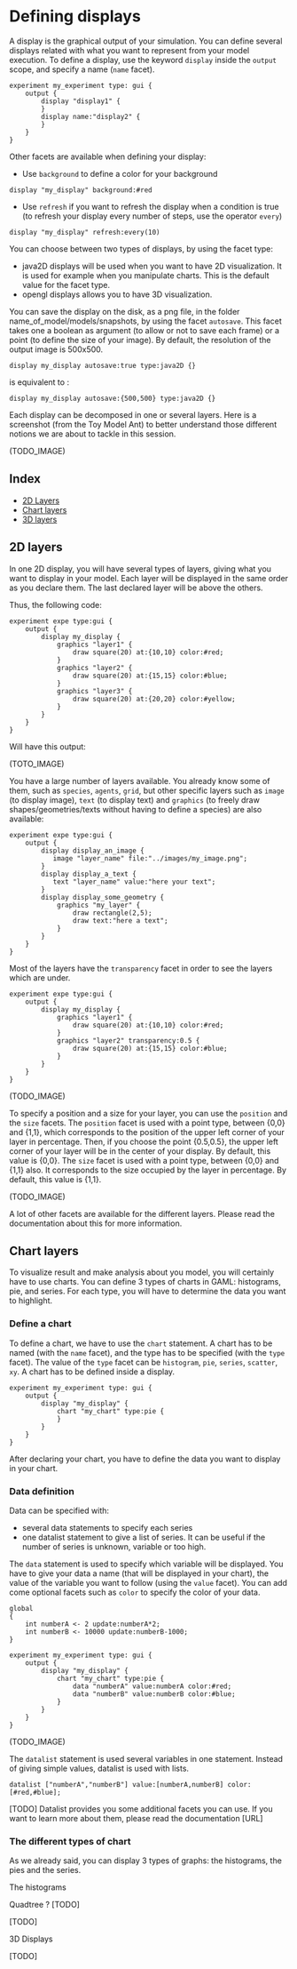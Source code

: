 # Defining displays

A display is the graphical output of your simulation. You can define several displays related with what you want to represent from your model execution. To define a display, use the keyword `display` inside the `output` scope, and specify a name (`name` facet).

```
experiment my_experiment type: gui {
	output {
		display "display1" {
		}
		display name:"display2" {
		}
	}
}
```

Other facets are available when defining your display:
* Use `background` to define a color for your background
```
display "my_display" background:#red
```
* Use `refresh` if you want to refresh the display when a condition is true (to refresh your display every number of steps, use the operator `every`)
```
display "my_display" refresh:every(10)
```

You can choose between two types of displays, by using the facet type:
* java2D displays will be used when you want to have 2D visualization. It is used for example when you manipulate charts. This is the default value for the facet type. 
* opengl displays allows you to have 3D visualization.

You can save the display on the disk, as a png file, in the folder name_of_model/models/snapshots, by using the facet `autosave`. This facet takes one a boolean as argument (to allow or not to save each frame) or a point (to define the size of your image). By default, the resolution of the output image is 500x500.

```
display my_display autosave:true type:java2D {}
```
is equivalent to :
``` 
display my_display autosave:{500,500} type:java2D {}
```

Each display can be decomposed in one or several layers. Here is a screenshot (from the Toy Model Ant) to better understand those different notions we are about to tackle in this session.

(TODO_IMAGE)

## Index

* [2D Layers](#2d-layers)
* [Chart layers](#chart-layers)
* [3D layers](#3d-layers)

## 2D layers

In one 2D display, you will have several types of layers, giving what you want to display in your model. Each layer will be displayed in the same order as you declare them. The last declared layer will be above the others.

Thus, the following code:

```
experiment expe type:gui {
	output {
		display my_display {
			graphics "layer1" {
				draw square(20) at:{10,10} color:#red;
			}
			graphics "layer2" {
				draw square(20) at:{15,15} color:#blue;
			}
			graphics "layer3" {
				draw square(20) at:{20,20} color:#yellow;
			}
		}
	}
}
```

Will have this output:

(TOTO_IMAGE)

You have a large number of layers available. You already know some of them, such as `species`, `agents`, `grid`, but other specific layers such as `image` (to display image), `text` (to display text) and `graphics` (to freely draw shapes/geometries/texts without having to define a species) are also available:

```
experiment expe type:gui {
	output {
		display display_an_image {
		   image "layer_name" file:"../images/my_image.png";
		}
		display display_a_text {
		   text "layer_name" value:"here your text";
		}
		display display_some_geometry {
			graphics "my_layer" {
				draw rectangle(2,5);
				draw text:"here a text";
			}
		}
	}
}
```

Most of the layers have the `transparency` facet in order to see the layers which are under.

```
experiment expe type:gui {
	output {
		display my_display {
			graphics "layer1" {
				draw square(20) at:{10,10} color:#red;
			}
			graphics "layer2" transparency:0.5 {
				draw square(20) at:{15,15} color:#blue;
			}
		}
	}
}
```

(TODO_IMAGE)

To specify a position and a size for your layer, you can use the `position` and the `size` facets.
The `position` facet is used with a point type, between {0,0} and {1,1}, which corresponds to the position of the upper left corner of your layer in percentage. Then, if you choose the point {0.5,0.5}, the upper left corner of your layer will be in the center of your display. By default, this value is {0,0}.
The `size` facet is used with a point type, between {0,0} and {1,1} also. It corresponds to the size occupied by the layer in percentage. By default, this value is {1,1}.

(TODO_IMAGE)

A lot of other facets are available for the different layers. Please read the documentation about this for more information.

## Chart layers

To visualize result and make analysis about you model, you will certainly have to use charts. You can define 3 types of charts in GAML: histograms, pie, and series. For each type, you will have to determine the data you want to highlight.

### Define a chart

To define a chart, we have to use the `chart` statement. A chart has to be named (with the `name` facet), and the type has to be specified (with the `type` facet). The value of the `type` facet can be `histogram`, `pie`, `series`, `scatter`, `xy`. A chart has to be defined inside a display.

```
experiment my_experiment type: gui {
	output {
		display "my_display" {
			chart "my_chart" type:pie {
			}
		}
	}
}
```

After declaring your chart, you have to define the data you want to display in your chart.

### Data definition

Data can be specified with:
* several data statements to specify each series
* one datalist statement to give a list of series. It can be useful if the number of series is unknown, variable or too high.
 
The `data` statement is used to specify which variable will be displayed. You have to give your data a name (that will be displayed in your chart), the value of the variable you want to follow (using the `value` facet). You can add come optional facets such as `color` to specify the color of your data.

``` 
global
{
	int numberA <- 2 update:numberA*2;
	int numberB <- 10000 update:numberB-1000;
}

experiment my_experiment type: gui {
	output {
		display "my_display" {
			chart "my_chart" type:pie {
				data "numberA" value:numberA color:#red;
				data "numberB" value:numberB color:#blue;
			}
		}
	}
}
```

(TODO_IMAGE)

The `datalist` statement is used several variables in one statement.  Instead of giving simple values, datalist is used with lists. 

```
datalist ["numberA","numberB"] value:[numberA,numberB] color:[#red,#blue];
```
[TODO]
Datalist provides you some additional facets you can use. If you want to learn more about them, please read the documentation [URL]

### The different types of chart

As we already said, you can display 3 types of graphs: the histograms, the pies and the series.

The histograms

Quadtree ?
[TODO]


[TODO]

3D Displays

[TODO]
